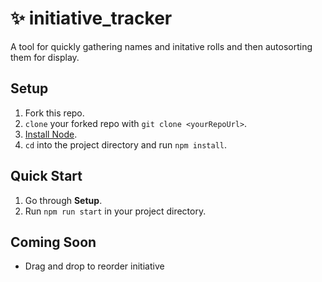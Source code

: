 # ✨ initiative_tracker
A tool for quickly gathering names and initative rolls and then autosorting them for display.

## Setup

1. Fork this repo.
1. `clone` your forked repo with `git clone <yourRepoUrl>`.
1. [Install Node](https://nodejs.org/en/).
1. `cd` into the project directory and run `npm install`.

## Quick Start

1. Go through **Setup**.
1. Run `npm run start` in your project directory.

## Coming Soon

- Drag and drop to reorder initiative